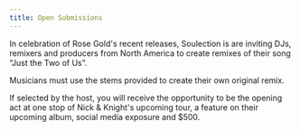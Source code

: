 ```yaml
---
title: Open Submissions
---
```

In celebration of Rose Gold's recent releases, Soulection is are inviting DJs, remixers and producers from North America to create remixes of their song “Just the Two of Us”.

Musicians must use the stems provided to create their own original remix.

If selected by the host, you will receive the opportunity to be the opening act at one stop of Nick & Knight's upcoming tour, a feature on their upcoming album, social media exposure and $500.
